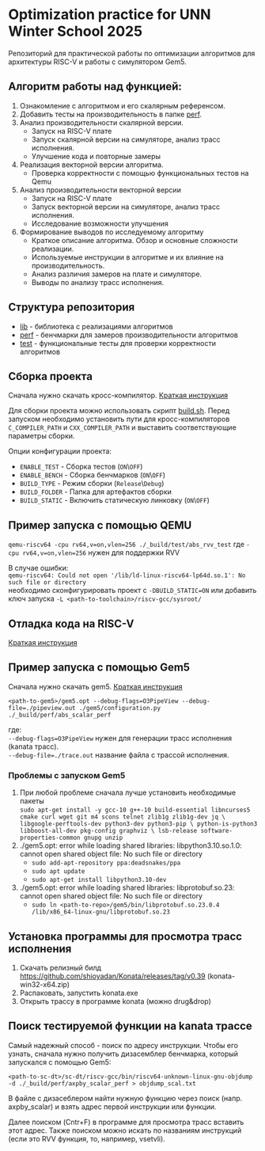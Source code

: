 # Optimization practice for UNN Winter School 2025

Репозиторий для практической работы по оптимизации алгоритмов для архитектуры RISC-V и работы с симулятором Gem5.

## Алгоритм работы над функцией:

1) Ознакомление с алгоритмом и его скалярным референсом.
2) Добавить тесты на производительность в папке [perf](perf).
3) Анализ производительности скалярной версии.
    * Запуск на RISC-V плате
    * Запуск скалярной версии на симуляторе, анализ трасс исполнения.
    * Улучшение кода и повторные замеры
4) Реализация векторной версии алгоритма.
    * Проверка корректности с помощью функциональных тестов на Qemu
5) Анализ производительности векторной версии
    * Запуск на RISC-V плате
    * Запуск векторной версии на симуляторе, анализ трасс исполнения.
    * Исследование возможности улучшения
6) Формирование выводов по исследуемому алгоритму
    * Краткое описание алгоритма. Обзор и основные сложности реализации.
    * Используемые инструкции в алгоритме и их влияние на производительность.
    * Анализ различия замеров на плате и симуляторе.
    * Выводы по анализу трасс исполнения.

## Структура репозитория

* [lib](lib) - библиотека с реализациями алгоритмов
* [perf](perf) - бенчмарки для замеров производительности алгоритмов
* [test](test) - функциональные тесты для проверки корректности алгоритмов

## Сборка проекта

Сначала нужно скачать кросс-компилятор. [Краткая инструкция](docs/InstallEnv.md)

Для сборки проекта можно использовать скрипт [build.sh](build.sh). Перед запуском необходимо установить пути для кросс-компиляторов `C_COMPILER_PATH` и `CXX_COMPILER_PATH` и выставить соответствующие параметры сборки.

Опции конфигурации проекта:
* `ENABLE_TEST` - Сборка тестов (`ON`\\`OFF`)
* `ENABLE_BENCH` -  Сборка бенчмарков (`ON`\\`OFF`)
* `BUILD_TYPE` - Режим сборки (`Release`\\`Debug`)
* `BUILD_FOLDER` - Папка для артефактов сборки
* `BUILD_STATIC` - Включить статическую линковку (`ON`\\`OFF`)

## Пример запуска с помощью QEMU

``
qemu-riscv64 -cpu rv64,v=on,vlen=256 ./_build/test/abs_rvv_test
``
где `-cpu rv64,v=on,vlen=256` нужен для поддержки RVV

В случае ошибки:\
``
qemu-riscv64: Could not open '/lib/ld-linux-riscv64-lp64d.so.1': No such file or directory
``\
необходимо сконфигурировать проект с `-DBUILD_STATIC=ON` или добавить ключ запуска `-L <path-to-toolchain>/riscv-gcc/sysroot/`

## Отладка кода на RISC-V

[Краткая инструкция](docs/How2Debug.md)

## Пример запуска с помощью Gem5

Сначала нужно скачать gem5. [Краткая инструкция](docs/InstallEnv.md)

``
<path-to-gem5>/gem5.opt --debug-flags=O3PipeView --debug-file=./pipeview.out ./gem5/configuration.py ./_build/perf/abs_scalar_perf
``

где:\
`--debug-flags=O3PipeView` нужен для генерации трасс исполнения (kanata трасс).\
`--debug-file=./trace.out` название файла с трассой исполнения.

### Проблемы с запуском Gem5
1) При любой проблеме сначала лучше установить необходимые пакеты\
    `sudo apt-get install -y gcc-10 g++-10 build-essential libncurses5 cmake curl wget git m4 scons telnet zlib1g zlib1g-dev jq \
    libgoogle-perftools-dev python3-dev python3-pip \
    python-is-python3 libboost-all-dev pkg-config graphviz \
    lsb-release software-properties-common gnupg unzip`
2) ./gem5.opt: error while loading shared libraries: libpython3.10.so.1.0: cannot open shared object file: No such file or directory
    * `sudo add-apt-repository ppa:deadsnakes/ppa`
    * `sudo apt update`
    * `sudo apt-get install libpython3.10-dev`
3) ./gem5.opt: error while loading shared libraries: libprotobuf.so.23: cannot open shared object file: No such file or directory
    * `sudo ln <path-to-repo>/gem5/bin/libprotobuf.so.23.0.4 /lib/x86_64-linux-gnu/libprotobuf.so.23`

## Установка программы для просмотра трасс исполнения

1) Скачать релизный билд https://github.com/shioyadan/Konata/releases/tag/v0.39 (konata-win32-x64.zip)
2) Распаковать, запустить konata.exe
3) Открыть трассу в программе konata (можно drug&drop)


## Поиск тестируемой функции на kanata трассе

Самый надежный способ - поиск по адресу инструкции. Чтобы его узнать, сначала нужно получить дизасемблер бенчмарка, который запускался с помощью Gem5:

`<path-to-sc-dt>/sc-dt/riscv-gcc/bin/riscv64-unknown-linux-gnu-objdump -d ./_build/perf/axpby_scalar_perf > objdump_scal.txt`

В файле с дизасеблером найти нужную функцию через поиск (напр. axpby_scalar) и взять адрес первой инструкции или функции.

Далее поиском (Cntr+F) в программе для просмотра трасс вставить этот адрес. Также поиском можно искать по названиям инструкций (если это RVV функция, то, например, vsetvli).



